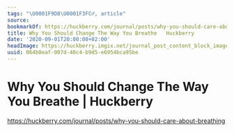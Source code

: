 ```yaml
---
tags: "\U0001F9D8\U0001F3FC‍♂️, article"
source:
bookmarkOf: https://huckberry.com/journal/posts/why-you-should-care-about-breathing
title: Why You Should Change The Way You Breathe   Huckberry
date: '2020-09-01T20:00:00+02:00'
headImage: https://huckberry.imgix.net/journal_post_content_block_images/000/001/090/images/original/james_nestor_hero.jpg
uuid: 064b0eaf-007d-40c4-b9d5-e6954bca95be
---
```


# Why You Should Change The Way You Breathe | Huckberry
https://huckberry.com/journal/posts/why-you-should-care-about-breathing
